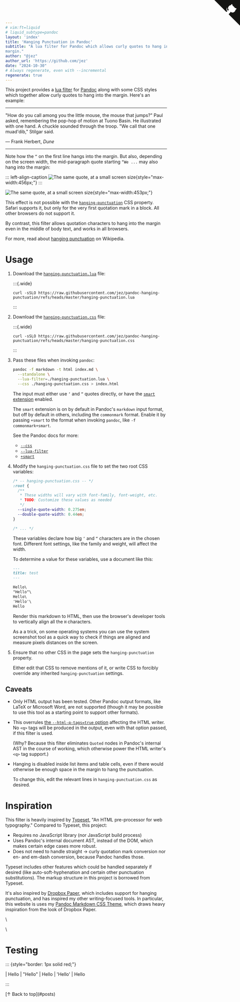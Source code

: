 ```yaml
---
# vim:ft=liquid
# liquid_subtype=pandoc
layout: 'index'
title: 'Hanging Punctuation in Pandoc'
subtitle: "A lua filter for Pandoc which allows curly quotes to hang into the
margin."
author: "@jez"
author_url: 'https://github.com/jez'
date: "2024-10-30"
# Always regenerate, even with --incremental
regenerate: true
---
```


This project provides a [lua filter] for [Pandoc] along with some CSS styles
which together allow curly quotes to hang into the margin. Here's an example:

[lua filter]: https://pandoc.org/lua-filters.html
[Pandoc]: https://pandoc.org

- - - - -

"How do you call among you the little mouse, the mouse that jumps?" Paul asked,
remembering the pop-hop of motion at Tuono Basin. He illustrated with one hand.
A chuckle sounded through the troop. "We call that one muad'dib," Stilgar said.

— Frank Herbert, _Dune_

- - - - -

Note how the `“` on the first line hangs into the margin. But also, depending on
the screen width, the mid-paragraph quote starting `“We ...` may also hang
into the margin:

::: left-align-caption
![The same quote, at a small screen size](/pandoc-hanging-punctuation/assets/img/light/dune-quote.png){style="max-width:456px;"}
:::

![The same quote, at a small screen size](/pandoc-hanging-punctuation/assets/img/dark/dune-quote.png){style="max-width:453px;"}

This effect is not possible with the [`hanging-punctuation`] CSS property.
Safari supports it, but only for the very first quotation mark in a block. All
other browsers do not support it.

[`hanging-punctuation`]: https://developer.mozilla.org/en-US/docs/Web/CSS/hanging-punctuation

By contrast, this filter allows quotation characters to hang into the margin
even in the middle of body text, and works in all browsers.

For more, read about [hanging
punctuation](https://en.wikipedia.org/wiki/Hanging_punctuation) on Wikipedia.

# Usage

[`hanging-punctuation.lua`]: https://github.com/jez/pandoc-hanging-punctuation/blob/master/hanging-punctuation.lua
[`hanging-punctuation.css`]: https://github.com/jez/pandoc-hanging-punctuation/blob/master/hanging-punctuation.css

1.  Download the [`hanging-punctuation.lua`] file:

    :::{.wide}
    ```{.bash}
    curl -sSLO https://raw.githubusercontent.com/jez/pandoc-hanging-punctuation/refs/heads/master/hanging-punctuation.lua
    ```
    :::

1.  Download the [`hanging-punctuation.css`] file:

    :::{.wide}
    ```{.bash}
    curl -sSLO https://raw.githubusercontent.com/jez/pandoc-hanging-punctuation/refs/heads/master/hanging-punctuation.css
    ```
    :::

1.  Pass these files when invoking `pandoc`:

    ```bash
    pandoc -f markdown -t html index.md \
      --standalone \
      --lua-filter=./hanging-punctuation.lua \
      --css ./hanging-punctuation.css > index.html
    ```

    The input must either use `‘` and `“` quotes directly, or have the [`smart`
    extension][smart] enabled.

    The `smart` extension is on by default in Pandoc's `markdown` input format,
    but off by default in others, including the `commonmark` format. Enable it by
    passing `+smart` to the format when invoking `pandoc`, like `-f
    commonmark+smart`.

    See the Pandoc docs for more:

    - [`--css`](https://pandoc.org/MANUAL.html#option--css)
    - [`--lua-filter`](https://pandoc.org/MANUAL.html#option--lua-filter)
    - [`+smart`][smart]

1.  Modify the `hanging-punctuation.css` file to set the two root CSS variables:

    ```css
    /* -- hanging-punctuation.css -- */
    :root {
      /**
       * These widths will vary with font-family, font-weight, etc.
       * TODO: Customize these values as needed
       */
      --single-quote-width: 0.275em;
      --double-quote-width: 0.44em;
    }

    /* ... */
    ```

    These variables declare how big `‘` and `“` characters are in the chosen
    font. Different font settings, like the family and weight, will affect the
    width.

    To determine a value for these variables, use a document like this:

    ```md
    ---
    title: test
    ---

    Hello\
    "Hello"\
    Hello\
    'Hello'\
    Hello
    ```

    Render this markdown to HTML, then use the browser's developer tools to
    vertically align all the `H` characters.

    As a a trick, on some operating systems you can use the system screenshot
    tool as a quick way to check if things are aligned and measure pixels
    distances on the screen.

1.  Ensure that no other CSS in the page sets the `hanging-punctuation`
    property.

    Either edit that CSS to remove mentions of it, or write CSS to forcibly
    override any inherited `hanging-punctuation` settings.

## Caveats

- Only HTML output has been tested. Other Pandoc output formats, like LaTeX or
  Microsoft Word, are not supported (though it may be possible to use this tool
  as a starting point to support other formats).

- This overrules [the `--html-q-tags=true` option][q-tags] affecting the HTML
  writer. No `<q>` tags will be produced in the output, even with that option
  passed, if this filter is used.

  (Why? Because this filter eliminates `Quoted` nodes in Pandoc's internal AST
  in the course of working, which otherwise power the HTML writer's `<q>` tag
  support.)

- Hanging is disabled inside list items and table cells, even if there would
  otherwise be enough space in the margin to hang the punctuation.

  To change this, edit the relevant lines in `hanging-punctuation.css` as
  desired.

# Inspiration

This filter is heavily inspired by [Typeset], "An HTML pre-processor for web
typography." Compared to Typeset, this project:

- Requires no JavaScript library (nor JavaScript build process)
- Uses Pandoc's internal document AST, instead of the DOM, which makes certain
  edge cases more robust.
- Does not need to handle straight → curly quotation mark conversion nor en- and
  em-dash conversion, because Pandoc handles those.

Typeset includes other features which could be handled separately if desired
(like auto-soft-hyphenation and certain other punctuation substitutions). The
markup structure in this project is borrowed from Typeset.

It's also inspired by [Dropbox Paper], which includes support for hanging
punctuation, and has inspired my other writing-focused tools. In particular,
this website is uses my [Pandoc Markdown CSS Theme][pandoc-css], which draws
heavy inspiration from the look of Dropbox Paper.

[Typeset]: https://typeset.lllllllllllllllll.com/
[Dropbox Paper]: https://paper.dropbox.com/
[pandoc-css]: https://jez.io/pandoc-markdown-css-theme/
[q-tags]: https://pandoc.org/MANUAL.html#option--html-q-tags[
[smart]: https://pandoc.org/MANUAL.html#extension-smart

\

\

# Testing

::: {style="border: 1px solid red;"}

| Hello
| "Hello"
| Hello
| 'Hello'
| Hello

:::


<p class="signoff">
  [↑ Back to top](#posts)
</p>

<a href="https://github.com/jez/pandoc-hanging-punctuation" class="github-corner" aria-label="View source on GitHub"><svg width="80" height="80" viewBox="0 0 250 250" style="fill:#151513; color:#fff; position: absolute; top: 0; border: 0; right: 0;" aria-hidden="true"><path d="M0,0 L115,115 L130,115 L142,142 L250,250 L250,0 Z"></path><path d="M128.3,109.0 C113.8,99.7 119.0,89.6 119.0,89.6 C122.0,82.7 120.5,78.6 120.5,78.6 C119.2,72.0 123.4,76.3 123.4,76.3 C127.3,80.9 125.5,87.3 125.5,87.3 C122.9,97.6 130.6,101.9 134.4,103.2" fill="currentColor" style="transform-origin: 130px 106px;" class="octo-arm"></path><path d="M115.0,115.0 C114.9,115.1 118.7,116.5 119.8,115.4 L133.7,101.6 C136.9,99.2 139.9,98.4 142.2,98.6 C133.8,88.0 127.5,74.4 143.8,58.0 C148.5,53.4 154.0,51.2 159.7,51.0 C160.3,49.4 163.2,43.6 171.4,40.1 C171.4,40.1 176.1,42.5 178.8,56.2 C183.1,58.6 187.2,61.8 190.9,65.4 C194.5,69.0 197.7,73.2 200.1,77.6 C213.8,80.2 216.3,84.9 216.3,84.9 C212.7,93.1 206.9,96.0 205.4,96.6 C205.1,102.4 203.0,107.8 198.3,112.5 C181.9,128.9 168.3,122.5 157.7,114.1 C157.9,116.9 156.7,120.9 152.7,124.9 L141.0,136.5 C139.8,137.7 141.6,141.9 141.8,141.8 Z" fill="currentColor" class="octo-body"></path></svg></a><style>.github-corner:hover .octo-arm{animation:octocat-wave 560ms ease-in-out}@keyframes octocat-wave{0%,100%{transform:rotate(0)}20%,60%{transform:rotate(-25deg)}40%,80%{transform:rotate(10deg)}}@media (max-width:500px){.github-corner:hover .octo-arm{animation:none}.github-corner .octo-arm{animation:octocat-wave 560ms ease-in-out}}</style>
